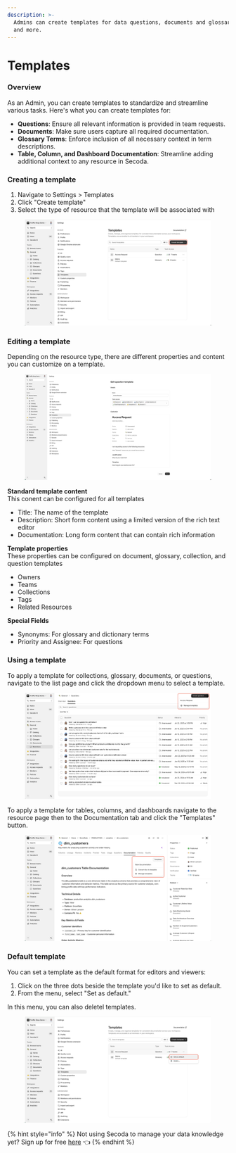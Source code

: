 ```yaml
---
description: >-
  Admins can create templates for data questions, documents and glossary terms,
  and more.
---
```


# Templates

### Overview

As an Admin, you can create templates to standardize and streamline various tasks. Here's what you can create templates for:

* **Questions**: Ensure all relevant information is provided in team requests.
* **Documents**: Make sure users capture all required documentation.
* **Glossary Terms**: Enforce inclusion of all necessary context in term descriptions.
* **Table, Column, and Dashboard Documentation**: Streamline adding additional context to any resource in Secoda.

### Creating a template

1. Navigate to Settings > Templates
2. Click "Create template"
3. Select the type of resource that the template will be associated with

<figure><img src="../../.gitbook/assets/image (139).png" alt=""><figcaption></figcaption></figure>

### Editing a template

Depending on the resource type, there are different properties and content you can customize on a template.

<figure><img src="../../.gitbook/assets/image (140).png" alt=""><figcaption></figcaption></figure>

**Standard template content**\
This conent can be configured for all templates

* Title: The name of the template
* Description: Short form content using a limited version of the rich text editor
* Documentation: Long form content that can contain rich information

**Template properties**\
These properties can be configured on document, glossary, collection, and question templates

* Owners
* Teams
* Collections
* Tags
* Related Resources

**Special Fields**

* Synonyms: For glossary and dictionary terms
* Priority and Assignee: For questions

### Using a template

To apply a template for collections, glossary, documents, or questions, navigate to the list page and click the dropdown menu to select a template.&#x20;

<figure><img src="../../.gitbook/assets/image (141).png" alt=""><figcaption></figcaption></figure>

To apply a template for tables, columns, and dashboards navigate to the resource page then to the Documentation tab and click the "Templates" button.

<figure><img src="../../.gitbook/assets/image (142).png" alt=""><figcaption></figcaption></figure>

### Default template

You can set a template as the default format for editors and viewers:

1. Click on the three dots beside the template you'd like to set as default.
2. From the menu, select "Set as default."

In this menu, you can also deletel templates.

<figure><img src="../../.gitbook/assets/image (138).png" alt=""><figcaption></figcaption></figure>

{% hint style="info" %}
Not using Secoda to manage your data knowledge yet? Sign up for free [here](https://app.secoda.co) 👈
{% endhint %}
